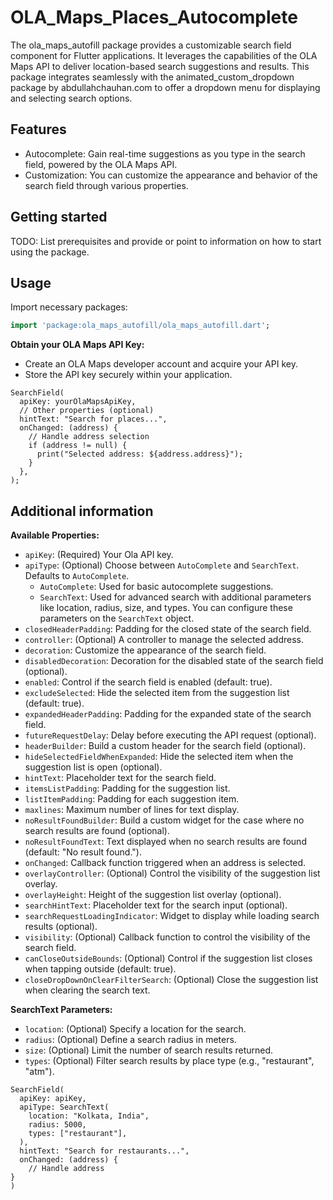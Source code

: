 <!--
This README describes the package. If you publish this package to pub.dev,
this README's contents appear on the landing page for your package.

For information about how to write a good package README, see the guide for
[writing package pages](https://dart.dev/tools/pub/writing-package-pages).

For general information about developing packages, see the Dart guide for
[creating packages](https://dart.dev/guides/libraries/create-packages)
and the Flutter guide for
[developing packages and plugins](https://flutter.dev/to/develop-packages).
-->

# OLA_Maps_Places_Autocomplete

The ola_maps_autofill package provides a customizable search field component for Flutter applications. It leverages the capabilities of the OLA Maps API to deliver location-based search suggestions and results. This package integrates seamlessly with the animated_custom_dropdown package by abdullahchauhan.com to offer a dropdown menu for displaying and selecting search options.

## Features

- Autocomplete: Gain real-time suggestions as you type in the search field, powered by the OLA Maps API.
- Customization: You can customize the appearance and behavior of the search field through various properties.

## Getting started

TODO: List prerequisites and provide or point to information on how to
start using the package.

## Usage

Import necessary packages:

```dart
import 'package:ola_maps_autofill/ola_maps_autofill.dart';
```

**Obtain your OLA Maps API Key:**

- Create an OLA Maps developer account and acquire your API key.
- Store the API key securely within your application.

```
SearchField(
  apiKey: yourOlaMapsApiKey,
  // Other properties (optional)
  hintText: "Search for places...",
  onChanged: (address) {
    // Handle address selection
    if (address != null) {
      print("Selected address: ${address.address}");
    }
  },
);
```

## Additional information

**Available Properties:**

- `apiKey`: (Required) Your Ola API key.
- `apiType`: (Optional) Choose between `AutoComplete` and `SearchText`. Defaults to `AutoComplete`.
  - `AutoComplete`: Used for basic autocomplete suggestions.
  - `SearchText`: Used for advanced search with additional parameters like location, radius, size, and types. You can configure these parameters on the `SearchText` object.
- `closedHeaderPadding`: Padding for the closed state of the search field.
- `controller`: (Optional) A controller to manage the selected address.
- `decoration`: Customize the appearance of the search field.
- `disabledDecoration`: Decoration for the disabled state of the search field (optional).
- `enabled`: Control if the search field is enabled (default: true).
- `excludeSelected`: Hide the selected item from the suggestion list (default: true).
- `expandedHeaderPadding`: Padding for the expanded state of the search field.
- `futureRequestDelay`: Delay before executing the API request (optional).
- `headerBuilder`: Build a custom header for the search field (optional).
- `hideSelectedFieldWhenExpanded`: Hide the selected item when the suggestion list is open (optional).
- `hintText`: Placeholder text for the search field.
- `itemsListPadding`: Padding for the suggestion list.
- `listItemPadding`: Padding for each suggestion item.
- `maxlines`: Maximum number of lines for text display.
- `noResultFoundBuilder`: Build a custom widget for the case where no search results are found (optional).
- `noResultFoundText`: Text displayed when no search results are found (default: "No result found.").
- `onChanged`: Callback function triggered when an address is selected.
- `overlayController`: (Optional) Control the visibility of the suggestion list overlay.
- `overlayHeight`: Height of the suggestion list overlay (optional).
- `searchHintText`: Placeholder text for the search input (optional).
- `searchRequestLoadingIndicator`: Widget to display while loading search results (optional).
- `visibility`: (Optional) Callback function to control the visibility of the search field.
- `canCloseOutsideBounds`: (Optional) Control if the suggestion list closes when tapping outside (default: true).
- `closeDropDownOnClearFilterSearch`: (Optional) Close the suggestion list when clearing the search text.

**SearchText Parameters:**

- `location`: (Optional) Specify a location for the search.
- `radius`: (Optional) Define a search radius in meters.
- `size`: (Optional) Limit the number of search results returned.
- `types`: (Optional) Filter search results by place type (e.g., "restaurant", "atm").

```
SearchField(
  apiKey: apiKey,
  apiType: SearchText(
    location: "Kolkata, India",
    radius: 5000,
    types: ["restaurant"],
  ),
  hintText: "Search for restaurants...",
  onChanged: (address) {
    // Handle address
}
)
```

